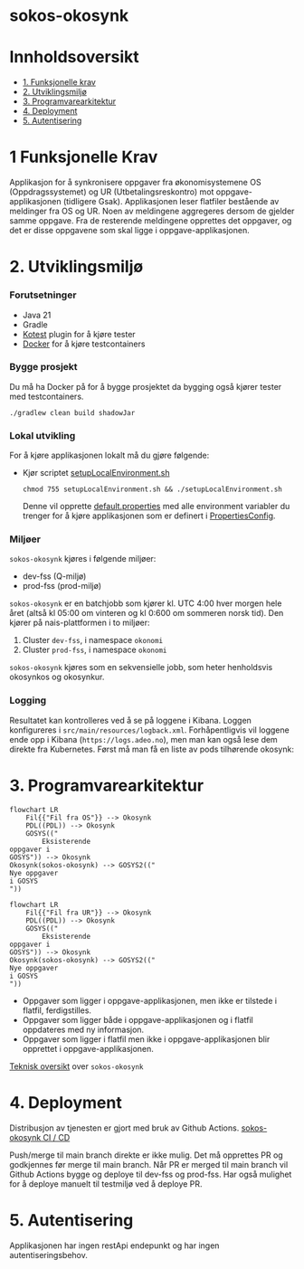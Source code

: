 # sokos-okosynk

# Innholdsoversikt

* [1. Funksjonelle krav](#1-funksjonelle-krav)
* [2. Utviklingsmiljø](#2-utviklingsmiljø)
* [3. Programvarearkitektur](#3-programvarearkitektur)
* [4. Deployment](#4-deployment)
* [5. Autentisering](#5-Autentisering)

# 1 Funksjonelle Krav

Applikasjon for å synkronisere oppgaver fra økonomisystemene OS (Oppdragssystemet) og UR (Utbetalingsreskontro) mot oppgave-applikasjonen (tidligere Gsak).
Applikasjonen leser flatfiler bestående av meldinger fra OS og UR. Noen av meldingene aggregeres
dersom de gjelder samme oppgave. Fra de resterende meldingene opprettes det oppgaver, og det er
disse oppgavene som skal ligge i oppgave-applikasjonen.

# 2. Utviklingsmiljø

### Forutsetninger

* Java 21
* Gradle
* [Kotest](https://plugins.jetbrains.com/plugin/14080-kotest) plugin for å kjøre tester
* [Docker](https://www.docker.com/) for å kjøre testcontainers

### Bygge prosjekt

Du må ha Docker på for å bygge prosjektet da bygging også kjører tester med testcontainers.

```
./gradlew clean build shadowJar
```

### Lokal utvikling

For å kjøre applikasjonen lokalt må du gjøre følgende:

- Kjør scriptet [setupLocalEnvironment.sh](setupLocalEnvironment.sh)
  ```
  chmod 755 setupLocalEnvironment.sh && ./setupLocalEnvironment.sh
  ```
  Denne vil opprette [default.properties](defaults.properties) med alle environment variabler du trenger for å kjøre
  applikasjonen som er definert i [PropertiesConfig](src/main/kotlin/no/nav/sokos/spk/mottak/config/PropertiesConfig.kt).

### Miljøer

`sokos-okosynk` kjøres i følgende miljøer:

- dev-fss (Q-miljø)
- prod-fss (prod-miljø)

`sokos-okosynk` er en batchjobb som kjører kl. UTC 4:00 hver morgen hele året (altså kl 05:00 om vinteren og kl 0:600 om sommeren norsk tid).
Den kjører på nais-plattformen i to miljøer:

1) Cluster `dev-fss`, i namespace `okonomi`
2) Cluster `prod-fss`, i namespace `okonomi`

`sokos-okosynk` kjøres som en sekvensielle jobb, som heter henholdsvis okosynkos og okosynkur.

### Logging

Resultatet kan kontrolleres ved å se på loggene i Kibana.
Loggen konfigureres i `src/main/resources/logback.xml`.
Forhåpentligvis vil loggene ende opp i Kibana (`https://logs.adeo.no`), men man kan også
lese dem direkte fra Kubernetes. Først må man få en liste av pods tilhørende okosynk:

# 3. Programvarearkitektur

```mermaid
flowchart LR
    Fil{{"Fil fra OS"}} --> Okosynk
    PDL((PDL)) --> Okosynk
    GOSYS(("
        Eksisterende
oppgaver i
GOSYS")) --> Okosynk
Okosynk(sokos-okosynk) --> GOSYS2(("
Nye oppgaver
i GOSYS
"))
```

```mermaid
flowchart LR
    Fil{{"Fil fra UR"}} --> Okosynk
    PDL((PDL)) --> Okosynk
    GOSYS(("
        Eksisterende
oppgaver i
GOSYS")) --> Okosynk
Okosynk(sokos-okosynk) --> GOSYS2(("
Nye oppgaver
i GOSYS
"))
```

* Oppgaver som ligger i oppgave-applikasjonen, men ikke er tilstede i flatfil, ferdigstilles.
* Oppgaver som ligger både i oppgave-applikasjonen og i flatfil oppdateres med ny informasjon.
* Oppgaver som ligger i flatfil men ikke i oppgave-applikasjonen blir opprettet i oppgave-applikasjonen.

[Teknisk oversikt](Dokumentasjon/overordnet-teknisk.md) over `sokos-okosynk`

# 4. Deployment

Distribusjon av tjenesten er gjort med bruk av Github Actions.
[sokos-okosynk CI / CD](https://github.com/navikt/sokos-okosynk/actions)

Push/merge til main branch direkte er ikke mulig. Det må opprettes PR og godkjennes før merge til main branch.
Når PR er merged til main branch vil Github Actions bygge og deploye til dev-fss og prod-fss.
Har også mulighet for å deploye manuelt til testmiljø ved å deploye PR.

# 5. Autentisering

Applikasjonen har ingen restApi endepunkt og har ingen autentiseringsbehov.
